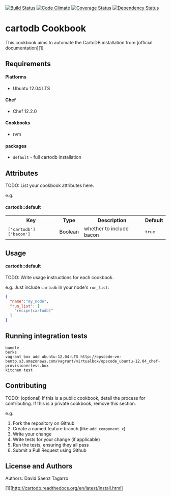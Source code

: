 [![Build Status](https://travis-ci.org/dsaenztagarro/cartodb-chef.svg?branch=master)](https://travis-ci.org/dsaenztagarro/cartodb-chef)
[![Code Climate](https://codeclimate.com/github/dsaenztagarro/cartodb-chef/badges/gpa.svg)](https://codeclimate.com/github/dsaenztagarro/cartodb-chef)
[![Coverage Status](https://coveralls.io/repos/dsaenztagarro/cartodb-chef/badge.svg?branch=master&service=github)](https://coveralls.io/github/dsaenztagarro/cartodb-chef?branch=master)
[![Dependency Status](https://gemnasium.com/dsaenztagarro/cartodb-chef.svg)](https://gemnasium.com/dsaenztagarro/cartodb-chef)

cartodb Cookbook
================

This cookbook aims to automate the CartoDB installation from [official documentation][1]

Requirements
------------

#### Platforms
- Ubuntu 12.04 LTS

#### Chef
- Chef 12.2.0

#### Cookbooks
- rvm

#### packages
- `default` - full cartodb installation 

Attributes
----------
TODO: List your cookbook attributes here.

e.g.
#### cartodb::default
<table>
  <tr>
    <th>Key</th>
    <th>Type</th>
    <th>Description</th>
    <th>Default</th>
  </tr>
  <tr>
    <td><tt>['cartodb']['bacon']</tt></td>
    <td>Boolean</td>
    <td>whether to include bacon</td>
    <td><tt>true</tt></td>
  </tr>
</table>

Usage
-----

#### cartodb::default
TODO: Write usage instructions for each cookbook.

e.g.
Just include `cartodb` in your node's `run_list`:

```json
{
  "name":"my_node",
  "run_list": [
    "recipe[cartodb]"
  ]
}
```

Running integration tests
-------------------------

```
bundle
berks
vagrant box add ubuntu-12.04-LTS http://opscode-vm-bento.s3.amazonaws.com/vagrant/virtualbox/opscode_ubuntu-12.04_chef-provisionerless.box
kitchen test
```

Contributing
------------
TODO: (optional) If this is a public cookbook, detail the process for contributing. If this is a private cookbook, remove this section.

e.g.
1. Fork the repository on Github
2. Create a named feature branch (like `add_component_x`)
3. Write your change
4. Write tests for your change (if applicable)
5. Run the tests, ensuring they all pass
6. Submit a Pull Request using Github

License and Authors
-------------------
Authors: David Saenz Tagarro


[1][http://cartodb.readthedocs.org/en/latest/install.html]
